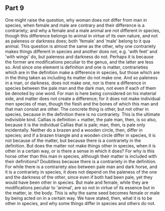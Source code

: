 ## Part 9

One might raise the question, why woman does not differ from man in species, when female and male are contrary and their difference is a contrariety; and why a female and a male animal are not different in species, though this difference belongs to animal in virtue of its own nature, and not as paleness or darkness does; both 'female' and 'male' belong to it qua animal.
This question is almost the same as the other, why one contrariety makes things different in species and another does not, e.g.
'with feet' and 'with wings' do, but paleness and darkness do not.
Perhaps it is because the former are modifications peculiar to the genus, and the latter are less so.
And since one element is definition and one is matter, contrarieties which are in the definition make a difference in species, but those which are in the thing taken as including its matter do not make one.
And so paleness in a man, or darkness, does not make one, nor is there a difference in species between the pale man and the dark man, not even if each of them be denoted by one word.
For man is here being considered on his material side, and matter does not create a difference; for it does not make individual men species of man, though the flesh and the bones of which this man and that man consist are other.
The concrete thing is other, but not other in species, because in the definition there is no contrariety.
This is the ultimate indivisible kind.
Callias is definition + matter, the pale man, then, is so also, because it is the individual Callias that is pale; man, then, is pale only incidentally.
Neither do a brazen and a wooden circle, then, differ in species; and if a brazen triangle and a wooden circle differ in species, it is not because of the matter, but because there is a contrariety in the definition.
But does the matter not make things other in species, when it is other in a certain way, or is there a sense in which it does?
For why is this horse other than this man in species, although their matter is included with their definitions?
Doubtless because there is a contrariety in the definition.
For while there is a contrariety also between pale man and dark horse, and it is a contrariety in species, it does not depend on the paleness of the one and the darkness of the other, since even if both had been pale, yet they would have been other in species.
But male and female, while they are modifications peculiar to 'animal', are so not in virtue of its essence but in the matter, ie.
the body.
This is why the same seed becomes female or male by being acted on in a certain way.
We have stated, then, what it is to be other in species, and why some things differ in species and others do not.

